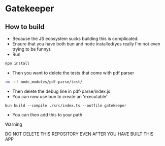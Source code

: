 # Gatekeeper

## How to build
- Because the JS ecosystem sucks building this is complicated.
- Ensure that you have both bun and node installed(yes really I'm not even trying to be funny).
- Run 
```bash
npm install
```
- Then you want to delete the tests that come with pdf parser
```bash
rm -rf node_modules/pdf-parse/test/
```
- Then delete the debug line in pdf-parse/index.js
- You can now use bun to create an 'executable'

```
bun build --compile ./src/index.ts --outfile gatekeeper
```
- You can then add this to your path. 

>[!WARNING]
>DO NOT DELETE THIS REPOSITORY EVEN AFTER YOU HAVE BUILT THIS APP

